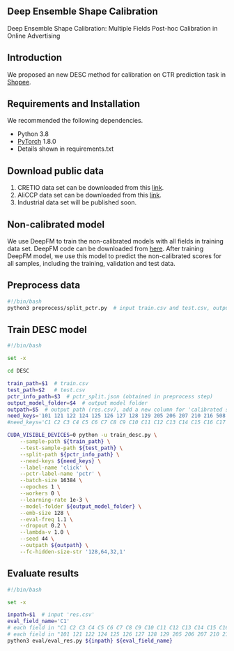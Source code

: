 ## Deep Ensemble Shape Calibration

Deep Ensemble Shape Calibration: Multiple Fields Post-hoc Calibration in Online Advertising


## Introduction
We proposed an new DESC method for calibration on CTR prediction task in [Shopee](https://shopee.co.id/). 


## Requirements and Installation
We recommended the following dependencies.

* Python 3.8
* [PyTorch](http://pytorch.org/) 1.8.0
* Details shown in requirements.txt


## Download public data
1. CRETIO data set can be downloaded from this [link](https://www.kaggle.com/c/criteo-display-ad-challenge).
2. AliCCP data set can be downloaded from this [link](https://tianchi.aliyun.com/datalab/dataSet.html?dataId=408).
3. Industrial data set will be published soon.

## Non-calibrated model
We use DeepFM to train the non-calibrated models with all fields in training data set. DeepFM code can be downloaded from [here](https://github.com/shenweichen/DeepCTR-Torch).
After training DeepFM model, we use this model to predict the non-calibrated scores for all samples, including the training, validation and test data.

## Preprocess data
```bash
#!/bin/bash
python3 preprocess/split_pctr.py  # input train.csv and test.csv, output: pctr_split.json (100 bin pCTR information)
```

## Train DESC model
```bash
#!/bin/bash

set -x

cd DESC

train_path=$1  # train.csv
test_path=$2   # test.csv
pctr_info_path=$3  # pctr_split.json (obtained in preprocess step)
output_model_folder=$4  # output model folder
outpath=$5  # output path (res.csv), add a new column for 'calibrated score'
need_keys='101 121 122 124 125 126 127 128 129 205 206 207 210 216 508 509 702 853 301 109_14 110_14 127_14 150_14' # for AliCCP data
#need_keys='C1 C2 C3 C4 C5 C6 C7 C8 C9 C10 C11 C12 C13 C14 C15 C16 C17 C18 C19 C20 C21 C22 C23 C24 C25 C26'  # for CRETIO data

CUDA_VISIBLE_DEVICES=0 python -u train_desc.py \
    --sample-path ${train_path} \
    --test-sample-path ${test_path} \
    --split-path ${pctr_info_path} \
    --need-keys ${need_keys} \
    --label-name 'click' \
    --pctr-label-name 'pctr' \
    --batch-size 16384 \
    --epoches 1 \
    --workers 0 \
    --learning-rate 1e-3 \
    --model-folder ${output_model_folder} \
    --emb-size 128 \
    --eval-freq 1.1 \
    --dropout 0.2 \
    --lambda-v 1.0 \
    --seed 44 \
    --outpath ${outpath} \
    --fc-hidden-size-str '128,64,32,1'

```

## Evaluate results
```bash
#!/bin/bash

set -x

inpath=$1  # input 'res.csv'
eval_field_name='C1'
# each field in "C1 C2 C3 C4 C5 C6 C7 C8 C9 C10 C11 C12 C13 C14 C15 C16 C17 C18 C19 C20 C21 C22 C23 C24 C25 C26" for CRETIO data
# each field in "101 121 122 124 125 126 127 128 129 205 206 207 210 216 508 509 702 853 301 109_14 110_14 127_14 150_14" for AliCCP data
python3 eval/eval_res.py ${inpath} ${eval_field_name}
```
